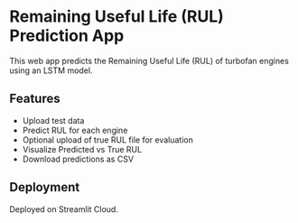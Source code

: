 # Remaining Useful Life (RUL) Prediction App

This web app predicts the Remaining Useful Life (RUL) of turbofan engines using an LSTM model.

## Features
- Upload test data 
- Predict RUL for each engine
- Optional upload of true RUL file for evaluation
- Visualize Predicted vs True RUL
- Download predictions as CSV

## Deployment
Deployed on Streamlit Cloud.

